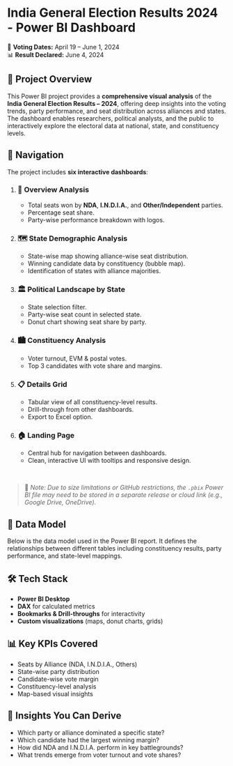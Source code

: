 # India General Election Results 2024 - Power BI Dashboard

📅 **Voting Dates:** April 19 – June 1, 2024  
📊 **Result Declared:** June 4, 2024

## 📌 Project Overview

This Power BI project provides a **comprehensive visual analysis** of the **India General Election Results – 2024**, offering deep insights into the voting trends, party performance, and seat distribution across alliances and states. The dashboard enables researchers, political analysts, and the public to interactively explore the electoral data at national, state, and constituency levels.

## 🧭 Navigation

The project includes **six interactive dashboards**:

1. ### 🧮 Overview Analysis
   - Total seats won by **NDA**, **I.N.D.I.A.**, and **Other/Independent** parties.
   - Percentage seat share.
   - Party-wise performance breakdown with logos.

2. ### 🗺️ State Demographic Analysis
   - State-wise map showing alliance-wise seat distribution.
   - Winning candidate data by constituency (bubble map).
   - Identification of states with alliance majorities.

3. ### 🏛️ Political Landscape by State
   - State selection filter.
   - Party-wise seat count in selected state.
   - Donut chart showing seat share by party.

4. ### 🏙️ Constituency Analysis
   - Voter turnout, EVM & postal votes.
   - Top 3 candidates with vote share and margins.

5. ### 📋 Details Grid
   - Tabular view of all constituency-level results.
   - Drill-through from other dashboards.
   - Export to Excel option.

6. ### 🏠 Landing Page
   - Central hub for navigation between dashboards.
   - Clean, interactive UI with tooltips and responsive design.

<br>

> 🚨 *Note: Due to size limitations or GitHub restrictions, the `.pbix` Power BI file may need to be stored in a separate release or cloud link (e.g., Google Drive, OneDrive).*

## 🧮 Data Model

Below is the data model used in the Power BI report. It defines the relationships between different tables including constituency results, party performance, and state-level mappings.

## 🛠️ Tech Stack
- **Power BI Desktop**
- **DAX** for calculated metrics
- **Bookmarks & Drill-throughs** for interactivity
- **Custom visualizations** (maps, donut charts, grids)

## 📊 Key KPIs Covered

- Seats by Alliance (NDA, I.N.D.I.A., Others)
- State-wise party distribution
- Candidate-wise vote margin
- Constituency-level analysis
- Map-based visual insights

## 🧠 Insights You Can Derive

- Which party or alliance dominated a specific state?
- Which candidate had the largest winning margin?
- How did NDA and I.N.D.I.A. perform in key battlegrounds?
- What trends emerge from voter turnout and vote shares?


